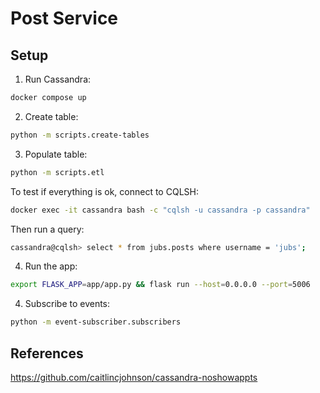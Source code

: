 # Post Service

## Setup
1. Run Cassandra:
```bash
docker compose up
```

2. Create table:
```bash
python -m scripts.create-tables
```

3. Populate table:
```bash
python -m scripts.etl
```

To test if everything is ok, connect to CQLSH:
```bash
docker exec -it cassandra bash -c "cqlsh -u cassandra -p cassandra"
```

Then run a query:
```bash
cassandra@cqlsh> select * from jubs.posts where username = 'jubs';
```

4. Run the app:
```bash
export FLASK_APP=app/app.py && flask run --host=0.0.0.0 --port=5006
```

4. Subscribe to events:
```bash
python -m event-subscriber.subscribers
```

## References
https://github.com/caitlincjohnson/cassandra-noshowappts
